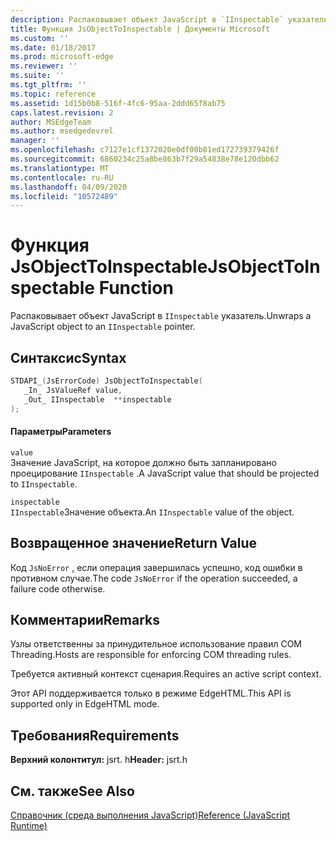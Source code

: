 ```yaml
---
description: Распаковывает объект JavaScript в `IInspectable` указатель.
title: Функция JsObjectToInspectable | Документы Microsoft
ms.custom: ''
ms.date: 01/18/2017
ms.prod: microsoft-edge
ms.reviewer: ''
ms.suite: ''
ms.tgt_pltfrm: ''
ms.topic: reference
ms.assetid: 1d15b0b8-516f-4fc6-95aa-2ddd65f8ab75
caps.latest.revision: 2
author: MSEdgeTeam
ms.author: msedgedevrel
manager: ''
ms.openlocfilehash: c7127e1cf1372020e0df00b81ed172739379426f
ms.sourcegitcommit: 6860234c25a8be863b7f29a54838e78e120dbb62
ms.translationtype: MT
ms.contentlocale: ru-RU
ms.lasthandoff: 04/09/2020
ms.locfileid: "10572489"
---
```

# <span data-ttu-id="ef5db-103">Функция JsObjectToInspectable</span><span class="sxs-lookup"><span data-stu-id="ef5db-103">JsObjectToInspectable Function</span></span>
<span data-ttu-id="ef5db-104">Распаковывает объект JavaScript в `IInspectable` указатель.</span><span class="sxs-lookup"><span data-stu-id="ef5db-104">Unwraps a JavaScript object to an `IInspectable` pointer.</span></span>  
  
## <span data-ttu-id="ef5db-105">Синтаксис</span><span class="sxs-lookup"><span data-stu-id="ef5db-105">Syntax</span></span>  
  
```cpp  
STDAPI_(JsErrorCode) JsObjectToInspectable(  
   _In_ JsValueRef value,  
   _Out_ IInspectable  **inspectable  
);  
```  
  
#### <span data-ttu-id="ef5db-106">Параметры</span><span class="sxs-lookup"><span data-stu-id="ef5db-106">Parameters</span></span>  
 `value`  
 <span data-ttu-id="ef5db-107">Значение JavaScript, на которое должно быть запланировано проецирование `IInspectable` .</span><span class="sxs-lookup"><span data-stu-id="ef5db-107">A JavaScript value that should be projected to `IInspectable`.</span></span>  
  
 `inspectable`  
 <span data-ttu-id="ef5db-108">`IInspectable`Значение объекта.</span><span class="sxs-lookup"><span data-stu-id="ef5db-108">An `IInspectable` value of the object.</span></span>  
  
## <span data-ttu-id="ef5db-109">Возвращенное значение</span><span class="sxs-lookup"><span data-stu-id="ef5db-109">Return Value</span></span>  
 <span data-ttu-id="ef5db-110">Код `JsNoError` , если операция завершилась успешно, код ошибки в противном случае.</span><span class="sxs-lookup"><span data-stu-id="ef5db-110">The code `JsNoError` if the operation succeeded, a failure code otherwise.</span></span>  
  
## <span data-ttu-id="ef5db-111">Комментарии</span><span class="sxs-lookup"><span data-stu-id="ef5db-111">Remarks</span></span>  
 <span data-ttu-id="ef5db-112">Узлы ответственны за принудительное использование правил COM Threading.</span><span class="sxs-lookup"><span data-stu-id="ef5db-112">Hosts are responsible for enforcing COM threading rules.</span></span>  
  
 <span data-ttu-id="ef5db-113">Требуется активный контекст сценария.</span><span class="sxs-lookup"><span data-stu-id="ef5db-113">Requires an active script context.</span></span>  
  
 <span data-ttu-id="ef5db-114">Этот API поддерживается только в режиме EdgeHTML.</span><span class="sxs-lookup"><span data-stu-id="ef5db-114">This API is supported only in EdgeHTML mode.</span></span>  
  
## <span data-ttu-id="ef5db-115">Требования</span><span class="sxs-lookup"><span data-stu-id="ef5db-115">Requirements</span></span>  
 <span data-ttu-id="ef5db-116">**Верхний колонтитул:** jsrt. h</span><span class="sxs-lookup"><span data-stu-id="ef5db-116">**Header:** jsrt.h</span></span>  
  
## <span data-ttu-id="ef5db-117">См. также</span><span class="sxs-lookup"><span data-stu-id="ef5db-117">See Also</span></span>  
 [<span data-ttu-id="ef5db-118">Справочник (среда выполнения JavaScript)</span><span class="sxs-lookup"><span data-stu-id="ef5db-118">Reference (JavaScript Runtime)</span></span>](../chakra-hosting/reference-javascript-runtime.md)